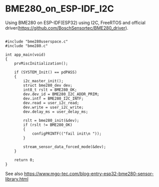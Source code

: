 # BME280_on_ESP-IDF_I2C


Using BME280 on ESP-IDF(ESP32) using I2C, FreeRTOS and official driver(https://github.com/BoschSensortec/BME280_driver).
```

#include "bme280userspace.c"
#include "bme280.c"

int app_main(void)
{
    prvMiscInitialization();

    if (SYSTEM_Init() == pdPASS)
    {
        i2c_master_init();
        struct bme280_dev dev;
        int8_t rslt = BME280_OK;
        dev.dev_id = BME280_I2C_ADDR_PRIM;
        dev.intf = BME280_I2C_INTF;
        dev.read = user_i2c_read;
        dev.write = user_i2c_write;
        dev.delay_ms = user_delay_ms;

        rslt = bme280_init(&dev);
        if (rslt != BME280_OK)
        {
            configPRINTF(("fail init\n "));
        }

        stream_sensor_data_forced_mode(&dev);
    }

    return 0;
}
```


See also 
https://www.mgo-tec.com/blog-entry-esp32-bme280-sensor-library.html
